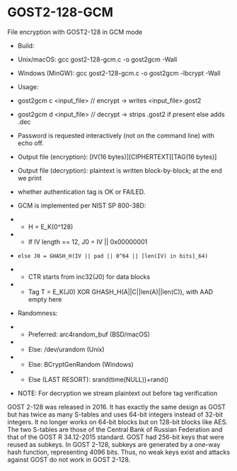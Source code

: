 # GOST2-128-GCM
File encryption with GOST2-128 in GCM mode

  * Build:
 *   Unix/macOS: gcc gost2-128-gcm.c -o gost2gcm -Wall
 *   Windows (MinGW): gcc gost2-128-gcm.c -o gost2gcm -lbcrypt -Wall
 
 * Usage:
 *   gost2gcm c <input_file>   // encrypt -> writes <input_file>.gost2
 *   gost2gcm d <input_file>   // decrypt -> strips .gost2 if present else adds .dec
 
 * Password is requested interactively (not on the command line) with echo off.
 
 * Output file (encryption): [IV(16 bytes)][CIPHERTEXT][TAG(16 bytes)]
 * Output file (decryption): plaintext is written block-by-block; at the end we print
 * whether authentication tag is OK or FAILED.
 
 * GCM is implemented per NIST SP 800-38D:
 *   - H = E_K(0^128)
 *   - If IV length == 12, J0 = IV || 0x00000001
 *     else J0 = GHASH_H(IV || pad || 0^64 || [len(IV) in bits]_64)
 *   - CTR starts from inc32(J0) for data blocks
 *   - Tag T = E_K(J0) XOR GHASH_H(A||C||len(A)||len(C)), with AAD empty here
 
 * Randomness:
 *   - Preferred: arc4random_buf (BSD/macOS)
 *   - Else: /dev/urandom (Unix)
 *   - Else: BCryptGenRandom (Windows)
 *   - Else (LAST RESORT): srand(time(NULL))+rand()
 
 * NOTE: For decryption we stream plaintext out before tag verification


GOST 2-128 was released in 2016. It has exactly the same design as GOST but has twice as many S-tables and uses 64-bit integers instead of 32-bit integers. It no longer works on 64-bit blocks but on 128-bit blocks like AES. The two S-tables are those of the Central Bank of Russian Federation and that of the GOST R 34.12-2015 standard. GOST had 256-bit keys that were reused as subkeys. In GOST 2-128, subkeys are generated by a one-way hash function, representing 4096 bits. Thus, no weak keys exist and attacks against GOST do not work in GOST 2-128.
